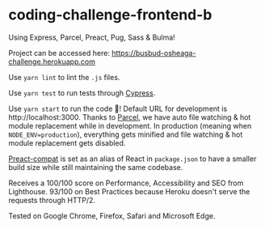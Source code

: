 # coding-challenge-frontend-b
Using Express, Parcel, Preact, Pug, Sass & Bulma!

Project can be accessed here: https://busbud-osheaga-challenge.herokuapp.com

Use `yarn lint` to lint the `.js` files.

Use `yarn test` to run tests through [Cypress](https://github.com/cypress-io/cypress).

Use `yarn start` to run the code 🚀! Default URL for development is http://localhost:3000.
Thanks to [Parcel](https://github.com/parcel-bundler/parcel), we have auto file watching & hot module replacement while in development.
In production (meaning when `NODE_ENV=production`), everything gets minified and file watching & hot module replacement gets disabled.

[Preact-compat](https://github.com/developit/preact-compat) is set as an alias of React in `package.json` to have a smaller build size while still maintaining the same codebase.

Receives a 100/100 score on Performance, Accessibility and SEO from Lighthouse. 93/100 on Best Practices because Heroku doesn't serve the requests through HTTP/2.

Tested on Google Chrome, Firefox, Safari and Microsoft Edge.
